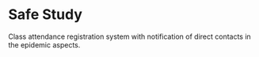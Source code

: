 # Safe Study

Class attendance registration system with notification of direct contacts in the epidemic aspects.
